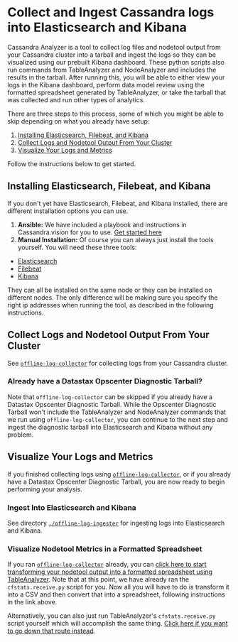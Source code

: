 # Collect and Ingest Cassandra logs into Elasticsearch and Kibana

Cassandra Analyzer is a tool to collect log files and nodetool output from your Cassandra cluster into a tarball and ingest the logs so they can be visualized using our prebuilt Kibana dashboard. These python scripts also run commands from TableAnalyzer and NodeAnalyzer and includes the results in the tarball. After running this, you will be able to either view your logs in the Kibana dashboard, perform data model review using the formatted spreadsheet generated by TableAnalyzer, or take the tarball that was collected and run other types of analytics.

There are three steps to this process, some of which you might be able to skip depending on what you already have setup: 
1) [Installing Elasticsearch, Filebeat, and Kibana](#Installing-Elasticsearch-Filebeat-and-Kibana)
2) [Collect Logs and Nodetool Output From Your Cluster](Collect-Logs-and-Nodetool-Output-From-Your-Cluster)
3) [Visualize Your Logs and Metrics](#Visualize-Your-Logs-and-Metrics)

Follow the instructions below to get started.

## Installing Elasticsearch, Filebeat, and Kibana
If you don't yet have Elasticsearch, Filebeat, and Kibana installed, there are different installation options you can use. 

1) **Ansible:** We have included a playbook and instructions in Cassandra.vision for you to use. [Get started here](../elastic-kibana-ansible/README.md)
2) **Manual Installation:** Of course you can always just install the tools yourself. You will need these three tools:
- [Elasticsearch](https://www.elastic.co/elasticsearch/)
- [Filebeat](https://www.elastic.co/beats/filebeat)
- [Kibana](https://www.elastic.co/kibana)

They can all be installed on the same node or they can be installed on different nodes. The only difference will be making sure you specify the right ip addresses when running the tool, as described in the following instructions. 

## Collect Logs and Nodetool Output From Your Cluster

See [`offline-log-collector`](./offline-log-collector/README.md) for collecting logs from your Cassandra cluster. 

### Already have a Datastax Opscenter Diagnostic Tarball?
Note that `offline-log-collector` can be skipped if you already have a Datastax Opscenter Diagnostic Tarball. While the Opscenter Diagnostic Tarball won't include the TableAnalyzer and NodeAnalyzer commands that we run using `offline-log-collector`, you can continue to the next step and ingest the diagnostic tarball into Elasticsearch and Kibana without any problem.

## Visualize Your Logs and Metrics 
If you finished collecting logs using [`offline-log-collector`](./offline-log-collector/README.md), or if you already have a Datastax Opscenter Diagnostic Tarball, you are now ready to begin performing your analysis. 

### Ingest Into Elasticsearch and Kibana
See directory [`./offline-log-ingester`](./offline-log-ingester/README.md) for ingesting logs into Elasticsearch and Kibana.

### Visualize Nodetool Metrics in a Formatted Spreadsheet
If you ran [`offline-log-collector`](./offline-log-collector/README.md) already, you can [click here to start transforming your nodetool output into a formatted spreadsheet using TableAnalyzer](./TableAnalyzer/README.md#generate-spreadsheet). Note that at this point, we have already ran the `cfstats.receive.py` script for you. Now all you will have to do is transform it into a CSV and then convert that into a spreadsheet, following instructions in the link above.

Alternatively, you can also just run TableAnalyzer's `cfstats.receive.py` script yourself which will accomplish the same thing. [Click here if you want to go down that route instead](./TableAnalyzer/README.md).